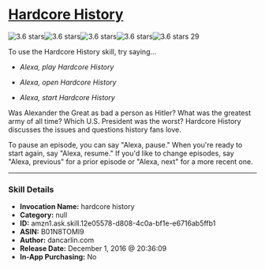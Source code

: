 # [Hardcore History](http://alexa.amazon.com/#skills/amzn1.ask.skill.12e05578-d808-4c0a-bf1e-e6716ab5ffb1)
![3.6 stars](../../images/ic_star_black_18dp_1x.png)![3.6 stars](../../images/ic_star_black_18dp_1x.png)![3.6 stars](../../images/ic_star_black_18dp_1x.png)![3.6 stars](../../images/ic_star_half_black_18dp_1x.png)![3.6 stars](../../images/ic_star_border_black_18dp_1x.png) 29

To use the Hardcore History skill, try saying...

* *Alexa, play Hardcore History*

* *Alexa, open Hardcore History*

* *Alexa, start Hardcore History*

Was Alexander the Great as bad a person as Hitler? What was the greatest army of all time? Which U.S. President was the worst? Hardcore History discusses the issues and questions history fans love.

To pause an episode, you can say "Alexa, pause." When you're ready to start again, say "Alexa, resume." If you'd like to change episodes, say "Alexa, previous" for a prior episode or "Alexa, next" for a more recent one.

***

### Skill Details

* **Invocation Name:** hardcore history
* **Category:** null
* **ID:** amzn1.ask.skill.12e05578-d808-4c0a-bf1e-e6716ab5ffb1
* **ASIN:** B01N8TOMI9
* **Author:** dancarlin.com
* **Release Date:** December 1, 2016 @ 20:36:09
* **In-App Purchasing:** No
